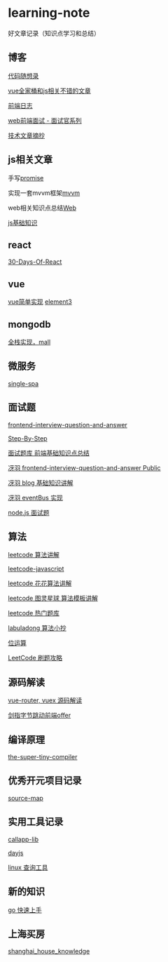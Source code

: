# learning-note
好文章记录（知识点学习和总结）

## 博客

[代码随想录](https://www.programmercarl.com/)

[vue全家桶和js相关不错的文章](https://github.com/biaochenxuying/blog)

[前端日志](https://mengsixing.github.io/blog/library-node.html#%E5%BC%82%E6%AD%A5%E7%BC%96%E7%A8%8B)

[web前端面试 - 面试官系列](https://vue3js.cn/interview/NodeJS/middleware.html#%E4%B8%80%E3%80%81%E6%98%AF%E4%BB%80%E4%B9%88)

[技术文章摘抄](https://learn.lianglianglee.com/%E4%B8%93%E6%A0%8F/%E5%89%8D%E7%AB%AF%E5%B7%A5%E7%A8%8B%E5%8C%96%E7%B2%BE%E8%AE%B2-%E5%AE%8C/01%20%20%E9%A1%B9%E7%9B%AE%E5%9F%BA%E7%9F%B3%EF%BC%9A%E5%89%8D%E7%AB%AF%E8%84%9A%E6%89%8B%E6%9E%B6%E5%B7%A5%E5%85%B7%E6%8E%A2%E7%A7%98.md)

## js相关文章

手写[promise](https://github.com/leocoder351/my-promise)

实现一套mvvm框架[mvvm](https://github.com/YvetteLau/Step-By-Step)

web相关知识点总结[Web](https://github.com/qianguyihao/Web)

[js基础知识]()




## react

[30-Days-Of-React](https://github.com/Asabeneh/30-Days-Of-React)

## vue

[vue简单实现](https://github.com/cuixiaorui/mini-vue)
[element3](https://github.com/hug-sun/element3)

## mongodb
[全栈实现，mall](https://github.com/macrozheng/mall)

## 微服务

[single-spa](https://github.com/single-spa/single-spa)

## 面试题

[frontend-interview-question-and-answer](https://github.com/mqyqingfeng/frontend-interview-question-and-answer)

[Step-By-Step](https://github.com/YvetteLau/Step-By-Step)

[面试题库 前端基础知识点总结](https://github.com/haizlin/fe-interview)

[冴羽 frontend-interview-question-and-answer
Public](https://github.com/mqyqingfeng/frontend-interview-question-and-answer)

[冴羽 blog 基础知识讲解](https://github.com/mqyqingfeng/Blog)

[冴羽 eventBus 实现](https://github.com/mqyqingfeng/EventEmitter)

[node.js 面试题](https://www.iamshuaidi.com/5098.html)

## 算法

[leetcode 算法讲解](https://github.com/azl397985856/leetcode)

[leetcode-javascript](https://github.com/sl1673495/leetcode-javascript)

[leetcode 花花算法讲解](https://space.bilibili.com/9880352)

[leetcode 图灵星球 算法模板讲解](https://space.bilibili.com/282739748/channel/seriesdetail?sid=281259)

[leetcode 热门题库](https://github.com/CyC2018/CS-Notes/blob/master/notes/Leetcode%20%E9%A2%98%E8%A7%A3%20-%20%E7%9B%AE%E5%BD%95.md)

[labuladong 算法小抄](https://github.com/labuladong/fucking-algorithm)

[位运算](https://juejin.cn/post/6844903844959223816)

[LeetCode 刷题攻略](https://github.com/youngyangyang04/leetcode-master)


## 源码解读

[vue-router, vuex 源码解读](https://github.com/cobish/code-analysis)

[剑指字节跳动前端offer](https://github.com/MengZhaoFly/sword-byteDance-fe)


## 编译原理

[the-super-tiny-compiler](https://github.com/jamiebuilds/the-super-tiny-compiler)

## 优秀开元项目记录

[source-map](https://github.com/macrozheng/mall)

## 实用工具记录

[callapp-lib](https://github.com/eligrey/FileSaver.js)

[dayjs](https://github.com/iamkun/dayjs)

[linux 查询工具](https://wangchujiang.com/linux-command/)

## 新的知识
[go 快速上手](https://github.com/jaywcjlove/golang-tutorial)

## 上海买房

[shanghai_house_knowledge](https://github.com/ayuer/shanghai_house_knowledge)











